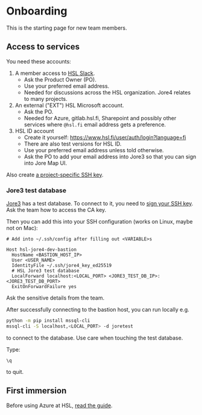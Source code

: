# Onboarding

This is the starting page for new team members.

## Access to services

You need these accounts:
1. A member access to [HSL Slack](https://hsldevcom.slack.com).
    - Ask the Product Owner (PO).
    - Use your preferred email address.
    - Needed for discussions across the HSL organization. Jore4 relates to many projects.
1. An external ("EXT") HSL Microsoft account.
    - Ask the PO.
    - Needed for Azure, gitlab.hsl.fi, Sharepoint and possibly other services where `@hsl.fi` email address gets a preference.
1. HSL ID account
    - Create it yourself: <https://www.hsl.fi/user/auth/login?language=fi>
    - There are also test versions for HSL ID. 
    - Use your preferred email address unless told otherwise.
    - Ask the PO to add your email address into Jore3 so that you can sign into Jore Map UI.

Also create [a project-specific SSH key](https://gitlab.hsl.fi/developer-resources/azure-ansible#creating-user-key-each-user-should-have-their-own).

### Jore3 test database

[Jore3](jore3.md) has a test database.
To connect to it, you need to [sign your SSH key](https://gitlab.hsl.fi/developer-resources/azure-ansible#signing-users-public-key-with-private-ca-key).
Ask the team how to access the CA key.

Then you can add this into your SSH configuration (works on Linux, maybe not on Mac):
```ssh-config
# Add into ~/.ssh/config after filling out <VARIABLE>s

Host hsl-jore4-dev-bastion
  HostName <BASTION_HOST_IP>
  User <USER_NAME>
  IdentityFile ~/.ssh/jore4_key_ed25519
  # HSL Jore3 test database
  LocalForward localhost:<LOCAL_PORT> <JORE3_TEST_DB_IP>:<JORE3_TEST_DB_PORT>
  ExitOnForwardFailure yes
```

Ask the sensitive details from the team.

After successfully connecting to the bastion host, you can run locally e.g.
```sh
python -m pip install mssql-cli
mssql-cli -S localhost,<LOCAL_PORT> -d joretest
```
to connect to the database.
Use care when touching the test database.

Type:
```tsql
\q
```
to quit.


## First immersion

Before using Azure at HSL, [read the guide](https://portal.azure.com/#@hslfi.onmicrosoft.com/dashboard/arm/subscriptions/b13714ed-2c1b-416c-89a9-909524515193/resourcegroups/dashboards/providers/microsoft.portal/dashboards/bcea8162-492c-4428-ba8c-19321eceb0cd).
